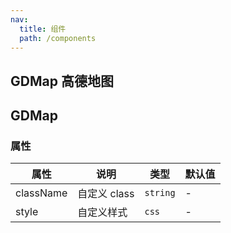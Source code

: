 ```yaml
---
nav:
  title: 组件
  path: /components
---
```


## GDMap 高德地图

<code src="./demos/demo1.tsx"></code>

## GDMap

### 属性

| 属性      | 说明         | 类型     | 默认值 |
| --------- | ------------ | -------- | ------ |
| className | 自定义 class | `string` | -      |
| style     | 自定义样式   | `css`    | -      |
